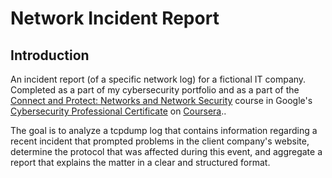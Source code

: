 # Network Incident Report

## Introduction

An incident report (of a specific network log) for a fictional IT company. Completed as a part of my cybersecurity portfolio and as a part of the <a href='https://www.coursera.org/learn/networks-and-network-security?specialization=cybersecurity-certificate'>Connect and Protect: Networks and Network Security</a> course in Google's <a href='https://www.coursera.org/google-certificates/cybersecurity-certificate'>Cybersecurity Professional Certificate</a> on <a href='https://www.coursera.org/'>Coursera</a>..

The goal is to analyze a tcpdump log that contains information regarding a recent incident that prompted problems in the client company's website, determine the protocol that was affected during this event, and aggregate a report that explains the matter in a clear and structured format. 

